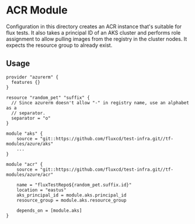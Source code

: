 # ACR Module

Configuration in this directory creates an ACR instance that's suitable for
flux tests. It also takes a principal ID of an AKS cluster and performs role
assignment to allow pulling images from the registry in the cluster nodes. It
expects the resource group to already exist.

## Usage

```hcl
provider "azurerm" {
  features {}
}

resource "random_pet" "suffix" {
  // Since azurerm doesn't allow "-" in registry name, use an alphabet as a
  // separator.
  separator = "o"
}

module "aks" {
    source = "git::https://github.com/fluxcd/test-infra.git//tf-modules/azure/aks"
    ...
}

module "acr" {
    source = "git::https://github.com/fluxcd/test-infra.git//tf-modules/azure/acr"

    name = "fluxTestRepo${random_pet.suffix.id}"
    location = "eastus"
    aks_principal_id = module.aks.principal_id
    resource_group = module.aks.resource_group

    depends_on = [module.aks]
}
```
